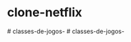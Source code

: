 # clone-netflix
#   c l a s s e s - d e - j o g o s -  
 #   c l a s s e s - d e - j o g o s -  
 